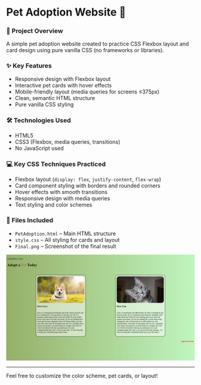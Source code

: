 # Pet Adoption Website 🐾

### 🎯 Project Overview  
A simple pet adoption website created to practice CSS Flexbox layout and card design using pure vanilla CSS (no frameworks or libraries).

### ✨ Key Features  
- Responsive design with Flexbox layout  
- Interactive pet cards with hover effects  
- Mobile-friendly layout (media queries for screens ≤375px)  
- Clean, semantic HTML structure  
- Pure vanilla CSS styling  

### 🛠️ Technologies Used  
- HTML5  
- CSS3 (Flexbox, media queries, transitions)  
- No JavaScript used  

### 💻 Key CSS Techniques Practiced  
- Flexbox layout (`display: flex`, `justify-content`, `flex-wrap`)  
- Card component styling with borders and rounded corners  
- Hover effects with smooth transitions  
- Responsive design with media queries  
- Text styling and color schemes  

### 📁 Files Included  
- `PetAdoption.html` – Main HTML structure  
- `style.css` – All styling for cards and layout  
- `Final.png` – Screenshot of the final result  

![Pet Adoption Website Screenshot](Final.png)

---

Feel free to customize the color scheme, pet cards, or layout!